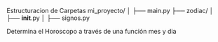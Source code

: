 Estructuracion de Carpetas
mi_proyecto/
│
├── main.py
├── zodiac/
│   ├── __init__.py
│   ├── signos.py   

Determina el Horoscopo a través de una función mes y dia
 
